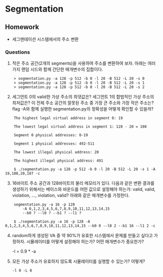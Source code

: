 # Segmentation
## Homework
- 세그멘테이션 시스템에서의 주소 변환
### Questions
1. 작은 주소 공간(2개의 segments)을 사용하여 주소를 변환하여 보자. 아래는 여러 가지 랜덤 시드와 함께 간단한 매개변수의 집합이다.
```
    > segmentation.py -a 128 -p 512 -b 0 -l 20 -B 512 -L 20 -s 0
    > segmentation.py -a 128 -p 512 -b 0 -l 20 -B 512 -L 20 -s 1
    > segmentation.py -a 128 -p 512 -b 0 -l 20 -B 512 -L 20 -s 2
```
2. 세그먼트 0의 valid한 가상 주소의 최댓값은? 세그먼트 1의 합법적인 가상 주소의 최저값은? 이 전체 주소 공간의 잘못된 주소 중 가장 큰 주소와 가장 작은 주소는? flag -A와 함께 실행한
segmentation.py의 정확성을 어떻게 확인할 수 있을까?
```
    The highest legal virtual address in segment 0: 19

    The lowest legal virtual address in segment 1: 128 - 20 = 108

    Segment 0 physical addresses: 0-19

    Segment 1 physical addresses: 492-511

    The lowest illegal physical address: 20

    The highest illegal physical address: 491
```
```
    $ ./segmentation.py -a 128 -p 512 -b 0 -l 20 -B 512 -L 20 -s 1 -A 19,108,20,107 -c
```
3. 16바이트 주소 공간과 128바이트의 물리 메모리가 있다. 다음과 같은 변환 결과를 생성하기 위해서는 베이스와 바운드를
어떤 값으로 설정해야 하는가: valid, valid, violation, ..., violation, valid? 아래와 같은 매개변수를 가정한다.
```
    segmentation.py -a 16 -p 128
        -A 0,1,2,3,4,5,6,7,8,9,10,11,12,13,14,15
        --b0 ? --l0 ? --b1 ? --l1 ?
```

```
    $ ./segmentation.py -a 16 -p 128 -A 0,1,2,3,4,5,6,7,8,9,10,11,12,13,14,15 --b0 0 --l0 2 --b1 16 --l1 2 -c
```
4. random하게 생성된 VA 중 약 90%가 유효한 시스템에서 문제를 만들고 싶다고 가정하자. 시뮬레이터를 어떻게 설정해야 하는가? 어떤 매개변수가 중요한가?

    -l = 0.9 * -a
    
5. 모든 가상 주소가 유효하지 않도록 시뮬레이터를 실행할 수 있는가? 어떻게? 
    ```
    -l 0 -L 0
    ```
